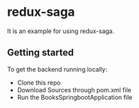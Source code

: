 # redux-saga
It is an example for using redux-saga.

## Getting started

To get the backend running locally:

- Clone this repo
- Download Sources through pom.xml file
- Run the BooksSpringbootApplication file
